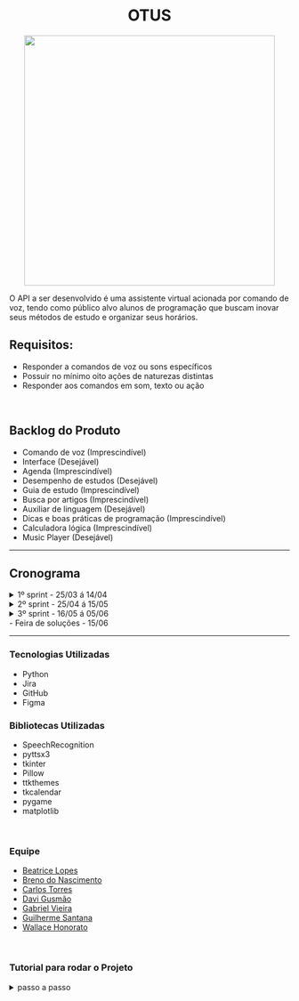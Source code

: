 <h1 align="center">OTUS</h1>

<p align="center">
<img src="https://user-images.githubusercontent.com/36649454/167738690-ab4cf4cd-1bb7-4e08-b1cf-78c8dbb7a848.png" width=450px>

<br>
<p align="left">
O API a ser desenvolvido é uma assistente virtual acionada por comando de voz, tendo como público alvo alunos de programação que buscam inovar seus métodos de estudo e organizar seus horários.



## Requisitos:
 - Responder a comandos de voz ou sons específicos<br>
 - Possuir no mínimo oito ações de naturezas distintas<br>
 - Responder aos comandos em som, texto ou ação<br>
<br>



## Backlog do Produto

 - Comando de voz (Imprescindível)
 - Interface (Desejável) 
 - Agenda (Imprescindível)
 - Desempenho de estudos (Desejável)
 - Guia de estudo (Imprescindível)
 - Busca por artigos (Imprescindível)
 - Auxiliar de linguagem (Desejável)
 - Dicas e boas práticas de programação (Imprescindível)
 - Calculadora lógica (Imprescindível)
 - Music Player (Desejável)
 <hr>

## Cronograma
<details>
 <summary>1º sprint - 25/03 á 14/04</summary><br>
 - Agenda<br>
 - Desempenho de estudo<br>
 - Mockup de interface<br>
 <img src="https://user-images.githubusercontent.com/36649454/168403057-93a92485-1d42-47ca-b38b-170c97ce6f61.png" height=250px>
 <img src="https://user-images.githubusercontent.com/36649454/168403301-18119c76-ad47-4922-b764-9768e9f49f7d.png" height=250px>

<hr>

 <b>[Tarefas no Jira](https://github.com/fatec-bd1sem/Otus/files/8696015/sprint1.pdf)</b>
 <br>

 <b>Gráfico de Burndown</b>
 <br>
 ![image](https://user-images.githubusercontent.com/59184811/168484736-37a60122-cb39-4e7b-b6a9-21bc38cad026.png)

</details>


<details>
 <summary>2º sprint - 25/04 á 15/05</summary><br>
 - Guia de estudos<br>
 - Busca por artigos<br>
 - Auxiliar de linguagem<br>

<hr> 
 
 <b>[Tarefas no Jira](https://github.com/fatec-bd1sem/Otus/files/8696044/Tarefas_Jira_Sprint_2.pdf)</b>
 <br>
 
 <b>Gráfico de Burndown</b>
 <br>
 ![image](https://user-images.githubusercontent.com/59184811/168485529-45118439-b08c-407c-9c9c-c268228f491d.png)

 </details>
 
 <details>
 <summary>3º sprint - 16/05 á 05/06</summary><br>
  - Dicas e boas práticas de programação<br>
  - Calculadora lógica<br>
  - Music player<br>

<hr> 
 
 <!-- <b>[Tarefas no Jira](https://github.com/fatec-bd1sem/Otus/files/8696044/Tarefas_Jira_Sprint_2.pdf)<b/> -->
 <br>
 
 <b>Gráfico de Burndown</b>
 <br>
 ![image](https://user-images.githubusercontent.com/59184811/172053967-04975a0d-f20c-468d-accd-427b3ac6f528.png)

 </details>
- Feira de soluções - 15/06 
<hr>

### Tecnologias Utilizadas
 - Python<br>
 - Jira<br>
 - GitHub<br>
 - Figma<br>

### Bibliotecas Utilizadas
 - SpeechRecognition 
 - pyttsx3
 - tkinter
 - Pillow
 - ttkthemes
 - tkcalendar
 - pygame
 - matplotlib
 
<br>

 ### Equipe
 - [Beatrice Lopes](https://github.com/beatricelopes)<br>
 - [Breno do Nascimento](https://github.com/Breno30)<br>
 - [Carlos Torres](https://github.com/CarlosTorres2305)<br>
 - [Davi Gusmão](https://github.com/Davign10)<br>
 - [Gabriel Vieira](https://github.com/DevBielgrazi)<br>
 - [Guilherme Santana](https://github.com/1SGuilherme)<br>
 - [Wallace Honorato](https://github.com/WallaceHS20)<br>
<br>

### Tutorial para rodar o Projeto
<details>
<summary>passo a passo</summary>

1. Clone o projeto
```
git clone https://github.com/fatec-bd1sem/Otus.git
```

2. Baixe o PyAudio para sua versão do python [nesse link](https://www.lfd.uci.edu/~gohlke/pythonlibs/#pyaudio)

>De acordo com suas configurações<br>
![image](https://user-images.githubusercontent.com/59184811/160920480-39c560db-9320-4381-a883-8ada2a3448b2.png)


3. Na pasta onde foi feito o download, instale as bibliotecas com os comandos abaixo
```
pip install PyAudio-0.2.11-cp310-cp310-win_amd64.whl
```

```
pip install SpeechRecognition keyboard pyttsx3 tk ttkthemes tkcalendar pygame matplotlib Pillow truth-table-generator
```

4. Execute o arquivo principal.py na pasta `Otus`

</details>
